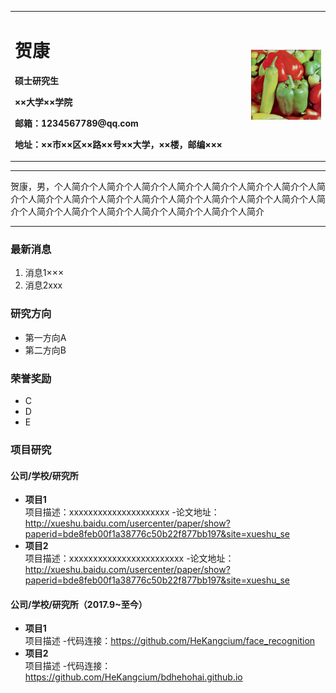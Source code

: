 <div>
<table border="0">
  <tr>
    <td width="75%">
      <h1>贺康</h1>
      <p><b>硕士研究生</b></p>
      <p><b>××大学××学院</b></p>
      <p><b>邮箱：1234567789@qq.com</b></p>
      <p><b>地址：××市××区××路××号××大学，××楼，邮编×××</b></p>
    </td>
    <td width="25%">
      <img src="/pepper.bmp" width="100%">
    </td>
  </tr>
</table>
</div>

---

贺康，男，个人简介个人简介个人简介个人简介个人简介个人简介个人简介个人简介个人简介个人简介个人简介个人简介个人简介个人简介个人简介个人简介个人简介个人简介个人简介个人简介个人简介个人简介个人简介个人简介

---

### 最新消息
1. 消息1×××
2. 消息2xxx

### 研究方向
- 第一方向A
- 第二方向B

### 荣誉奖励
- C
- D
- E

### 项目研究
#### 公司/学校/研究所
- **项目1**  
项目描述：xxxxxxxxxxxxxxxxxxxxx
-论文地址：http://xueshu.baidu.com/usercenter/paper/show?paperid=bde8feb00f1a38776c50b22f877bb197&site=xueshu_se
- **项目2**  
项目描述：xxxxxxxxxxxxxxxxxxxxxxxx
-论文地址：http://xueshu.baidu.com/usercenter/paper/show?paperid=bde8feb00f1a38776c50b22f877bb197&site=xueshu_se

#### 公司/学校/研究所（2017.9~至今）
- **项目1**  
项目描述
-代码连接：https://github.com/HeKangcium/face_recognition
- **项目2**  
项目描述
-代码连接：https://github.com/HeKangcium/bdhehohai.github.io
